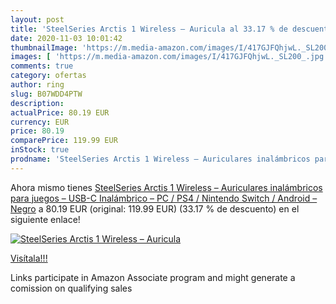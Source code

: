 ```yaml
---
layout: post
title: 'SteelSeries Arctis 1 Wireless – Auricula al 33.17 % de descuento'
date: 2020-11-03 10:01:42
thumbnailImage: 'https://m.media-amazon.com/images/I/417GJFQhjwL._SL200_.jpg'
images: [ 'https://m.media-amazon.com/images/I/417GJFQhjwL._SL200_.jpg' ]
comments: true
category: ofertas
author: ring
slug: B07WDD4PTW
description:
actualPrice: 80.19 EUR
currency: EUR
price: 80.19
comparePrice: 119.99 EUR
inStock: true
prodname: 'SteelSeries Arctis 1 Wireless – Auriculares inalámbricos para juegos – USB-C Inalámbrico – PC / PS4 / Nintendo Switch / Android – Negro'
---
```


Ahora mismo tienes [SteelSeries Arctis 1 Wireless – Auriculares inalámbricos para juegos – USB-C Inalámbrico – PC / PS4 / Nintendo Switch / Android – Negro](https://www.amazon.es/dp/B07WDD4PTW/?tag=tolees-21) a 80.19 EUR (original: 119.99 EUR) (33.17 %  de descuento) en el siguiente enlace!

[![SteelSeries Arctis 1 Wireless – Auricula](https://m.media-amazon.com/images/I/417GJFQhjwL._SL200_.jpg)](https://www.amazon.es/dp/B07WDD4PTW/?tag=tolees-21)

[Visítala!!!](https://www.amazon.es/dp/B07WDD4PTW/?tag=tolees-21)

Links participate in Amazon Associate program and might generate a comission on qualifying sales
